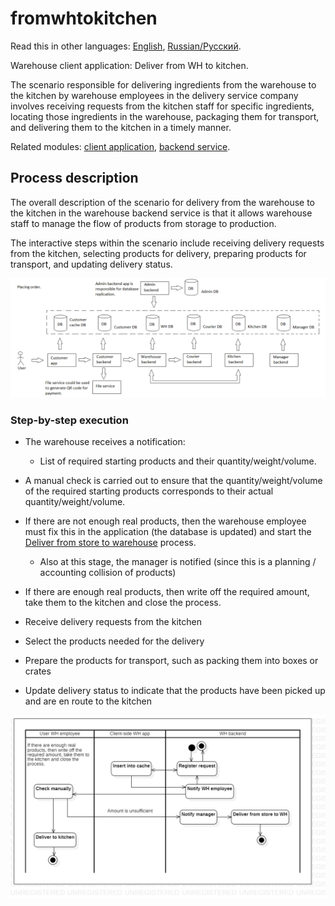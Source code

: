 # fromwhtokitchen

Read this in other languages: [English](fromwhtokitchen.md), [Russian/Русский](fromwhtokitchen.ru.md). 

Warehouse client application: Deliver from WH to kitchen.

The scenario responsible for delivering ingredients from the warehouse to the kitchen by warehouse employees in the delivery service company involves receiving requests from the kitchen staff for specific ingredients, locating those ingredients in the warehouse, packaging them for transport, and delivering them to the kitchen in a timely manner.

Related modules: [client application](../../frontend/warehouseclient.md), [backend service](../../backend/warehousebackend.md).

## Process description

The overall description of the scenario for delivery from the warehouse to the kitchen in the warehouse backend service is that it allows warehouse staff to manage the flow of products from storage to production. 

The interactive steps within the scenario include receiving delivery requests from the kitchen, selecting products for delivery, preparing products for transport, and updating delivery status.

![placing_order_overall](../../img/placing_order_overall.png)

### Step-by-step execution

- The warehouse receives a notification:
    - List of required starting products and their quantity/weight/volume.
- A manual check is carried out to ensure that the quantity/weight/volume of the required starting products corresponds to their actual quantity/weight/volume.
- If there are not enough real products, then the warehouse employee must fix this in the application (the database is updated) and start the [Deliver from store to warehouse](../courier/store2wh.md) process.
    - Also at this stage, the manager is notified (since this is a planning / accounting collision of products)
- If there are enough real products, then write off the required amount, take them to the kitchen and close the process.

- Receive delivery requests from the kitchen
- Select the products needed for the delivery
- Prepare the products for transport, such as packing them into boxes or crates
- Update delivery status to indicate that the products have been picked up and are en route to the kitchen

![warehouse.fromwhtokitchen](../../img/activitydiagrams/warehouse.fromwhtokitchen.png)
